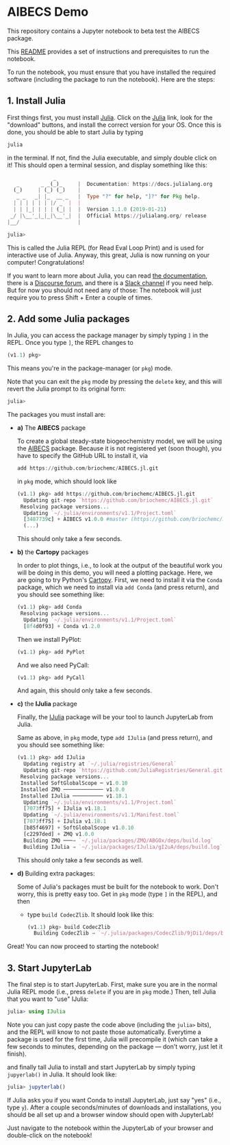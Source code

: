 # AIBECS Demo

This repository contains a Jupyter notebook to beta test the AIBECS package.

This [README](https://github.com/briochemc/AIBECS_demo/blob/master/README.md) provides a set of instructions and prerequisites to run the notebook.

To run the notebook, you must ensure that you have installed the required software (including the package to run the notebook).
Here are the steps:

## 1. Install Julia

First things first, you must install [Julia](https://julialang.org). Click on the [Julia](https://julialang.org) link, look for the "download" buttons, and install the correct version for your OS.
Once this is done, you should be able to start Julia by typing

```bash
julia
```

in the terminal.
If not, find the Julia executable, and simply double click on it!
This should open a terminal session, and display something like this:

```julia
               _
   _       _ _(_)_     |  Documentation: https://docs.julialang.org
  (_)     | (_) (_)    |
   _ _   _| |_  __ _   |  Type "?" for help, "]?" for Pkg help.
  | | | | | | |/ _` |  |
  | | |_| | | | (_| |  |  Version 1.1.0 (2019-01-21)
 _/ |\__'_|_|_|\__'_|  |  Official https://julialang.org/ release
|__/                   |

julia>
```

This is called the Julia REPL (for Read Eval Loop Print) and is used for interactive use of Julia.
Anyway, this great, Julia is now running on your computer! Congratulations!

If you want to learn more about Julia, you can read [the documentation](https://docs.julialang.org/en/v1/), there is a [Discourse forum](https://discourse.julialang.org/), and there is a [Slack channel](https://julialang.slack.com/messages) if you need help.
But for now you should not need any of those: The notebook will just require you to press Shift + Enter a couple of times.

## 2. Add some Julia packages

In Julia, you can access the package manager by simply typing `]` in the REPL.
Once you type `]`, the REPL changes to

```julia
(v1.1) pkg>
```

This means you're in the package-manager (or `pkg`) mode.

Note that you can exit the `pkg` mode by pressing the `delete` key, and this will revert the Julia prompt to its original form:

```julia
julia>
```

The packages you must install are:

- **a)** The **AIBECS** package

    To create a global steady-state biogeochemistry model, we will be using the [AIBECS](https://github.com/briochemc/AIBECS.jl) package.
    Because it is not registered yet (soon though), you have to specify the GitHub URL to install it, via

    ```julia
    add https://github.com/briochemc/AIBECS.jl.git
    ```

    in `pkg` mode, which should look like

    ```julia
    (v1.1) pkg> add https://github.com/briochemc/AIBECS.jl.git
      Updating git-repo `https://github.com/briochemc/AIBECS.jl.git`
     Resolving package versions...
      Updating `~/.julia/environments/v1.1/Project.toml`
      [3487739c] + AIBECS v1.0.0 #master (https://github.com/briochemc/AIBECS.jl.git)
      (...)
    ```

    This should only take a few seconds.

- **b)** the **Cartopy** packages

    In order to plot things, i.e., to look at the output of the beautiful work you will be doing in this demo, you will need a plotting package.
    Here, we are going to try Python's [Cartopy](https://scitools.org.uk/cartopy/docs/latest/).
    First, we need to install it via the `Conda` package, which we need to install via `add Conda` (and press return), and you should see something like:

    ```julia
    (v1.1) pkg> add Conda
     Resolving package versions...
      Updating `~/.julia/environments/v1.1/Project.toml`
      [8f4d0f93] + Conda v1.2.0
    ```

    Then we install PyPlot:
    ```julia
    (v1.1) pkg> add PyPlot
    ```

    And we also need PyCall:
    ```julia
    (v1.1) pkg> add PyCall
    ```

    And again, this should only take a few seconds.

- **c)** the **IJulia** package

    Finally, the [IJulia](https://github.com/JuliaLang/IJulia.jl) package will be your tool to launch JupyterLab from Julia.

    Same as above, in `pkg` mode, type `add IJulia` (and press return), and you should see something like:

    ```julia
    (v1.1) pkg> add IJulia
      Updating registry at `~/.julia/registries/General`
      Updating git-repo `https://github.com/JuliaRegistries/General.git`
     Resolving package versions...
     Installed SoftGlobalScope ─ v1.0.10
     Installed ZMQ ───────────── v1.0.0
     Installed IJulia ────────── v1.18.1
      Updating `~/.julia/environments/v1.1/Project.toml`
      [7073ff75] + IJulia v1.18.1
      Updating `~/.julia/environments/v1.1/Manifest.toml`
      [7073ff75] + IJulia v1.18.1
      [b85f4697] + SoftGlobalScope v1.0.10
      [c2297ded] + ZMQ v1.0.0
      Building ZMQ ───→ `~/.julia/packages/ZMQ/ABGOx/deps/build.log`
      Building IJulia → `~/.julia/packages/IJulia/gI2uA/deps/build.log`
    ```

    This should only take a few seconds as well.

- **d)** Building extra packages:

    Some of Julia's packages must be built for the notebook to work.
    Don't worry, this is pretty easy too.
    Get in `pkg` mode (type `]` in the REPL), and then
    - type `build CodecZlib`.
        It should look like this:
        ```julia
        (v1.1) pkg> build CodecZlib
          Building CodecZlib → `~/.julia/packages/CodecZlib/9jDi1/deps/build.log`
        ```

Great! You can now proceed to starting the notebook!

## 3. Start JupyterLab

The final step is to start JupyterLab.
First, make sure you are in the normal Julia REPL mode (i.e., press `delete` if you are in `pkg` mode.)
Then, tell Julia that you want to "use" IJulia:

```julia
julia> using IJulia
```

Note you can just copy paste the code above (including the `julia>` bits), and the REPL will know to not paste those automatically.
Everytime a package is used for the first time, Julia will precompile it (which can take a few seconds to minutes, depending on the package — don't worry, just let it finish).

and finally tall Julia to install and start JupyterLab by simply typing `jupyerlab()` in Julia. It should look like:

```julia
julia> jupyterlab()
```

If Julia asks you if you want Conda to install JupyterLab, just say "yes" (i.e., type `y`).
After a couple seconds/minutes of downloads and installations, you should be all set up and a browser window should open with JupyterLab!

Just navigate to the notebook within the JupyterLab of your browser and double-click on the notebook!

